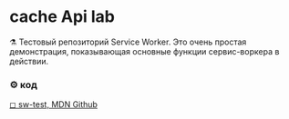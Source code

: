 # cache Api lab
⚗ Тестовый репозиторий Service Worker. 
Это очень простая демонстрация, показывающая основные функции сервис-воркера в действии.

### ⚙ код 
[◻ sw-test, MDN Github](https://github.com/mdn/sw-test) 
